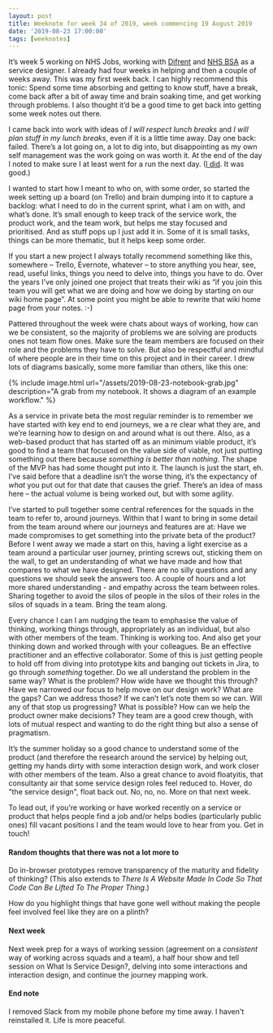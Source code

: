 ```yaml
---
layout: post
title: Weeknote for week 34 of 2019, week commencing 19 August 2019
date: '2019-08-23 17:00:00'
tags: [weeknotes]
---
```

It’s week 5 working on NHS Jobs, working with [Difrent](https://difrent.co.uk) and [NHS BSA](https://www.nhsbsa.nhs.uk) as a service designer. I already had four weeks in helping and then a couple of weeks away. This was my first week back. I can highly recommend this tonic: Spend some time absorbing and getting to know stuff, have a break, come back after a bit of away time and brain soaking time, and get working through problems. I also thought it’d be a good time to get back into getting some week notes out there.

I came back into work with ideas of _I will respect lunch breaks_ and _I will plan stuff in my lunch breaks_, even if it is a little time away. Day one back: failed. There’s a lot going on, a lot to dig into, but disappointing as my own self management was the work going on was worth it. At the end of the day I noted to make sure I at least went for a run the next day. ([I did](https://www.strava.com/activities/2636347752). It was good.)

I wanted to start how I meant to who on, with some order, so started the week setting up a board (on Trello) and brain dumping into it to capture a backlog: what I need to do in the current sprint, what I am on with, and what’s done. It’s small enough to keep track of the service work, the product work, and the team work, but helps me stay focused and prioritised. And as stuff pops up I just add it in. Some of it is small tasks, things can be more thematic, but it helps keep some order.

If you start a new project I always totally recommend something like this, somewhere – Trello, Evernote, whatever – to store anything you hear, see, read, useful links, things you need to delve into, things you have to do. Over the years I’ve only joined one project that treats their wiki as “if you join this team you will get what we are doing and how we doing by starting on our wiki home page”. At some point you might be able to rewrite that wiki home page from your notes. :-)

Pattered throughout the week were chats about ways of working, how can we be consistent, so the majority of problems we are solving are products ones not team flow ones. Make sure the team members are focused on their role and the problems they have to solve. But also be respectful and mindful of where people are in their time on this project and in their career. I drew lots of diagrams basically, some more familiar than others, like this one:

{% include image.html url="/assets/2019-08-23-notebook-grab.jpg" description="A grab from my notebook. It shows a diagram of an example workflow." %}

As a service in private beta the most regular reminder is to remember we have started with key end to end journeys, we a re clear what they are, and we’re learning how to design on and around what is out there. Also, as a web-based product that has started off as an minimum viable product, it’s good to find a team that focused on the value side of viable, not just putting something out there because _something is better than nothing_. The shape of the MVP has had some thought put into it. The launch is just the start, eh. I’ve said before that a deadline isn’t the worse thing, it’s the expectancy of _what_ you put out for that date that causes the grief. There’s an idea of mass here – the actual volume is being worked out, but with some agility.

I’ve started to pull together some central references for the squads in the team to refer to, around journeys. Within that I want to bring in some detail from the team around where our journeys and features are at: Have we made compromises to get something into the private beta of the product? Before I went away we made a start on this, having a light exercise as a team around a particular user journey, printing screws out, sticking them on the wall, to get an understanding of what we have made and how that compares to what we have designed. There are no silly questions and any questions we should seek the answers too. A couple of hours and a lot more shared understanding - and empathy across the team between roles. Sharing together to avoid the silos of people in the silos of their roles in the silos of squads in a team. Bring the team along.

Every chance I can I am nudging the team to emphasise the value of thinking, working things through, appropriately as an individual, but also with other members of the team. Thinking is working too. And also get your thinking down and worked through with your colleagues. Be an effective practitioner and an effective collaborator. Some of this is just getting people to hold off from diving into prototype kits and banging out tickets in Jira, to go through _something_ together. Do we all understand the problem in the same way? What is the problem? How wide have we thought this through? Have we narrowed our focus to help move on our design work?  What are the gaps? Can we address those? If we can’t let’s note them so we can. Will any of that stop us progressing? What is possible? How can we help the product owner make decisions? They team are a good crew though, with lots of mutual respect and wanting to do the right thing but also a sense of pragmatism.

It’s the summer holiday so a good chance to understand some of the product (and therefore the research around the service) by helping out, getting my hands dirty with some interaction design work, and work closer with other members of the team. Also a great chance to avoid floatyitis, that consultanty air that some service design roles feel reduced to. Hover, do "the service design", float back out. No, no, no. More on that next week.

To lead out, if you’re working or have worked recently on a service or product that helps people find a job and/or helps bodies (particularly public ones) fill vacant positions I and the team would love to hear from you. Get in touch!

#### Random thoughts that there was not a lot more to

Do in-browser prototypes remove transparency of the maturity and fidelity of thinking? (This also extends to _There Is A Website Made In Code So That Code Can Be Lifted To The Proper Thing_.)

How do you highlight things that have gone well without making the people feel involved feel like they are on a plinth?

#### Next week

Next week prep for a ways of working session (agreement on a _consistent_ way of working across squads and a team), a half hour show and tell session on What Is Service Design?, delving into some interactions and interaction design, and continue the journey mapping work.

#### End note

I removed Slack from my mobile phone before my time away. I haven't reinstalled it. Life is more peaceful.
